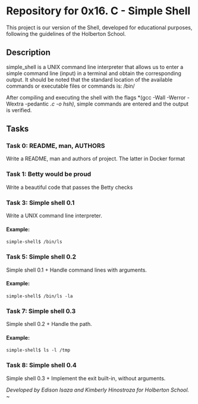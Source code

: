 # Repository for 0x16. C - Simple Shell

This project is our version of the Shell, developed for educational purposes, following the guidelines of the Holberton School.


## Description

simple_shell is a UNIX command line interpreter that allows us to enter a simple command line (input) in a terminal and obtain the corresponding output. It should be noted that the standard location of the available commands or executable files or commands is: /bin/

After compiling and executing the shell with the flags *(gcc -Wall -Werror -Wextra -pedantic *.c -o hsh)*, simple commands are entered and the output is verified.


## Tasks

### Task 0: README, man, AUTHORS
Write a README, man and authors of project. The latter in Docker format

### Task 1: Betty would be proud
Write a beautiful code that passes the Betty checks

### Task 3: Simple shell 0.1
Write a UNIX command line interpreter. 
#### Example:
```
simple-shell$ /bin/ls
```

### Task 5: Simple shell 0.2
Simple shell 0.1 + Handle command lines with arguments.
#### Example:
```
simple-shell$ /bin/ls -la
```

### Task 7: Simple shell 0.3
Simple shell 0.2 + Handle the path.
#### Example:
```
simple-shell$ ls -l /tmp
```

### Task 8: Simple shell 0.4
Simple shell 0.3 + Implement the exit built-in, without arguments.


*Developed by Edison Isaza and Kimberly Hinostroza for Holberton School.*
~                                                                      
